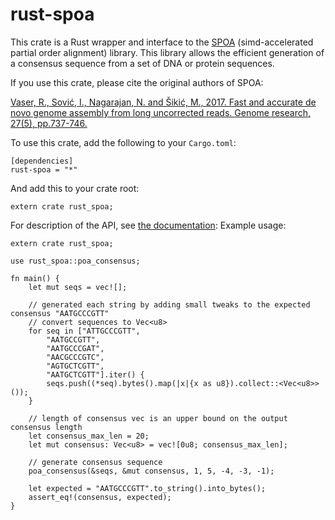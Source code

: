 # rust-spoa

This crate is a Rust wrapper and interface to the [SPOA](https://github.com/rvaser/spoa) (simd-accelerated partial order alignment) library.
This library allows the efficient generation of a consensus sequence from a set of DNA or protein sequences.

If you use this crate, please cite the original authors of SPOA:

[Vaser, R., Sović, I., Nagarajan, N. and Šikić, M., 2017. Fast and accurate de novo genome assembly from long uncorrected reads. Genome research, 27(5), pp.737-746.](https://genome.cshlp.org/content/27/5/737)

To use this crate, add the following to your ```Cargo.toml```:
```
[dependencies]
rust-spoa = "*"
```
And add this to your crate root:
```
extern crate rust_spoa;
```

For description of the API, see [the documentation](https://docs.rs/rust-spoa/0.1.0/rust_spoa/):
Example usage:
```
extern crate rust_spoa;

use rust_spoa::poa_consensus;

fn main() {
    let mut seqs = vec![];

    // generated each string by adding small tweaks to the expected consensus "AATGCCCGTT"
    // convert sequences to Vec<u8>
    for seq in ["ATTGCCCGTT",
        "AATGCCGTT",
        "AATGCCCGAT",
        "AACGCCCGTC",
        "AGTGCTCGTT",
        "AATGCTCGTT"].iter() {
        seqs.push((*seq).bytes().map(|x|{x as u8}).collect::<Vec<u8>>());
    }

    // length of consensus vec is an upper bound on the output consensus length
    let consensus_max_len = 20;
    let mut consensus: Vec<u8> = vec![0u8; consensus_max_len];

    // generate consensus sequence
    poa_consensus(&seqs, &mut consensus, 1, 5, -4, -3, -1);

    let expected = "AATGCCCGTT".to_string().into_bytes();
    assert_eq!(consensus, expected);
}
```
